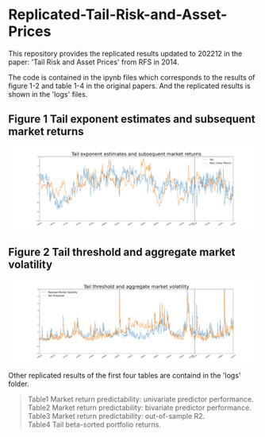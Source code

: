 # Replicated-Tail-Risk-and-Asset-Prices

This repository provides the replicated results updated to 202212 in the paper: 'Tail Risk and Asset Prices' from RFS in 2014.

The code is contained in the ipynb files which corresponds to the results of figure 1-2 and table 1-4 in the original papers. And the replicated results is shown in the 'logs' files.

## Figure 1 Tail exponent estimates and subsequent market returns
![](/logs/Hill_estimate_results/Hillestimate_196301_202212.png)

## Figure 2 Tail threshold and aggregate market volatility
![](/logs/Hill_estimate_results/Threshold_RV_196301_202212.png)

Other replicated results of the first four tables are containd in the 'logs' folder.
> Table1 Market return predictability: univariate predictor performance.\
> Table2 Market return predictability: bivariate predictor performance.\
> Table3 Market return predictability: out-of-sample R2.\
> Table4 Tail beta-sorted portfolio returns.

